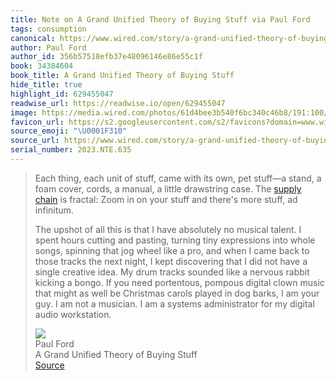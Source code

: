 ```yaml
---
title: Note on A Grand Unified Theory of Buying Stuff via Paul Ford
tags: consumption
canonical: https://www.wired.com/story/a-grand-unified-theory-of-buying-stuff/
author: Paul Ford
author_id: 356b57518efb37e48096146e86e55c1f
book: 34384604
book_title: A Grand Unified Theory of Buying Stuff
hide_title: true
highlight_id: 629455047
readwise_url: https://readwise.io/open/629455047
image: https://media.wired.com/photos/61d4bee3b540f6bc340c46b8/191:100/w_1280,c_limit/WI020122_MG_Ford_01.jpg
favicon_url: https://s2.googleusercontent.com/s2/favicons?domain=www.wired.com
source_emoji: "\U0001F310"
source_url: https://www.wired.com/story/a-grand-unified-theory-of-buying-stuff/#:~:text=Each%20thing%2C%20each,digital%20audio%20workstation.
serial_number: 2023.NTE.635
---
```

> Each thing, each unit of stuff, came with its own, pet stuff—a stand, a foam cover, cords, a manual, a little drawstring case. The [supply chain](https://www.wired.com/tag/supply-chain/) is fractal: Zoom in on your stuff and there's more stuff, ad infinitum.
> 
> The upshot of all this is that I have absolutely no musical talent. I spent hours cutting and pasting, turning tiny expressions into whole songs, spinning that jog wheel like a pro, and when I came back to those tracks the next night, I kept discovering that I did not have a single creative idea. My drum tracks sounded like a nervous rabbit kicking a bongo. If you need portentous, pompous digital clown music that might as well be Christmas carols played in dog barks, I am your guy. I am not a musician. I am a systems administrator for my digital audio workstation.
> <div class="quoteback-footer"><div class="quoteback-avatar"><img class="mini-favicon" src="https://s2.googleusercontent.com/s2/favicons?domain=www.wired.com"></div><div class="quoteback-metadata"><div class="metadata-inner"><span style="display:none">FROM:</span><div aria-label="Paul Ford" class="quoteback-author"> Paul Ford</div><div aria-label="A Grand Unified Theory of Buying Stuff" class="quoteback-title"> A Grand Unified Theory of Buying Stuff</div></div></div><div class="quoteback-backlink"><a target="_blank" aria-label="go to the full text of this quotation" rel="noopener" href="https://www.wired.com/story/a-grand-unified-theory-of-buying-stuff/#:~:text=Each%20thing%2C%20each,digital%20audio%20workstation." class="quoteback-arrow"> Source</a></div></div>